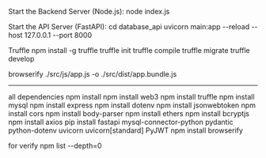 Start the Backend Server (Node.js):
node index.js


Start the API Server (FastAPI):
cd database_api
uvicorn main:app --reload --host 127.0.0.1 --port 8000

Truffle
npm install -g truffle
truffle init
truffle compile
truffle migrate
truffle develop


browserify ./src/js/app.js -o ./src/dist/app.bundle.js


---------
all dependencies
npm install
npm install web3
npm install truffle
npm install mysql
npm install express
npm install dotenv
npm install jsonwebtoken
npm install cors
npm install body-parser
npm install ethers
npm install bcryptjs
npm install axios
pip install fastapi mysql-connector-python pydantic python-dotenv uvicorn uvicorn[standard] PyJWT
npm install browserify


for verify
npm list --depth=0
 
